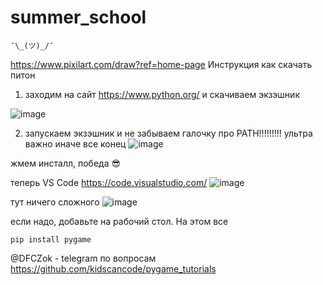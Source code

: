 # summer_school

```
¯\_(ツ)_/¯
```
https://www.pixilart.com/draw?ref=home-page
Инструкция как скачать питон
1) заходим на сайт https://www.python.org/ и скачиваем экзэшник

![image](https://user-images.githubusercontent.com/48513210/177128424-c5d3794f-5be7-44bd-933e-bf0946f6096e.png)


2) запускаем экзэшник и не забываем галочку про PATH!!!!!!!!! ультра важно иначе все конец
![image](https://user-images.githubusercontent.com/48513210/177129203-fd544836-4f78-4bfb-94d9-be82f812219b.png)


жмем инсталл, победа 😎

теперь VS Code
https://code.visualstudio.com/
![image](https://user-images.githubusercontent.com/48513210/177129705-cddf5abe-0cdc-4f69-82ce-3439f601d5a7.png)


тут ничего сложного
![image](https://user-images.githubusercontent.com/48513210/177130083-1fa3eb86-8235-45b2-9571-9f46b5cf3aa2.png)

если надо, добавьте на рабочий стол. На этом все

```
pip install pygame
```

@DFCZok - telegram по вопросам
https://github.com/kidscancode/pygame_tutorials
